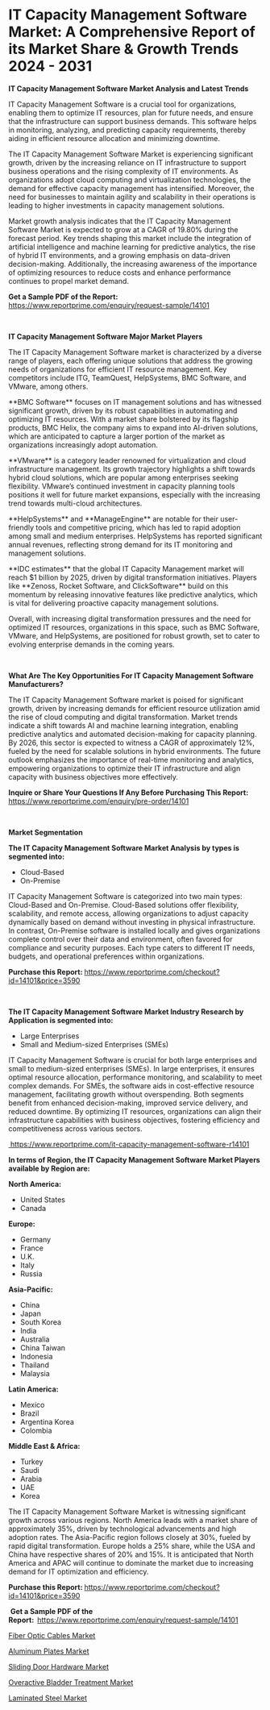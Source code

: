 <p><h1>IT Capacity Management Software Market: A Comprehensive Report of its Market Share & Growth Trends 2024 - 2031</h1></p><p><strong>IT Capacity Management Software Market Analysis and Latest Trends</strong></p>
<p><p>IT Capacity Management Software is a crucial tool for organizations, enabling them to optimize IT resources, plan for future needs, and ensure that the infrastructure can support business demands. This software helps in monitoring, analyzing, and predicting capacity requirements, thereby aiding in efficient resource allocation and minimizing downtime.</p><p>The IT Capacity Management Software Market is experiencing significant growth, driven by the increasing reliance on IT infrastructure to support business operations and the rising complexity of IT environments. As organizations adopt cloud computing and virtualization technologies, the demand for effective capacity management has intensified. Moreover, the need for businesses to maintain agility and scalability in their operations is leading to higher investments in capacity management solutions.</p><p>Market growth analysis indicates that the IT Capacity Management Software Market is expected to grow at a CAGR of 19.80% during the forecast period. Key trends shaping this market include the integration of artificial intelligence and machine learning for predictive analytics, the rise of hybrid IT environments, and a growing emphasis on data-driven decision-making. Additionally, the increasing awareness of the importance of optimizing resources to reduce costs and enhance performance continues to propel market demand.</p></p>
<p><strong>Get a Sample PDF of the Report:&nbsp;</strong> <a href="https://www.reportprime.com/enquiry/request-sample/14101?utm_campaign=1879&utm_medium=2&utm_source=Github&utm_content=ia&utm_term=25122024&utm_id=it-capacity-management-software">https://www.reportprime.com/enquiry/request-sample/14101</a></p>
<p>&nbsp;</p>
<p><strong>IT Capacity Management Software Major Market Players</strong></p>
<p><p>The IT Capacity Management Software market is characterized by a diverse range of players, each offering unique solutions that address the growing needs of organizations for efficient IT resource management. Key competitors include ITG, TeamQuest, HelpSystems, BMC Software, and VMware, among others.</p><p>**BMC Software** focuses on IT management solutions and has witnessed significant growth, driven by its robust capabilities in automating and optimizing IT resources. With a market share bolstered by its flagship products, BMC Helix, the company aims to expand into AI-driven solutions, which are anticipated to capture a larger portion of the market as organizations increasingly adopt automation.</p><p>**VMware** is a category leader renowned for virtualization and cloud infrastructure management. Its growth trajectory highlights a shift towards hybrid cloud solutions, which are popular among enterprises seeking flexibility. VMware’s continued investment in capacity planning tools positions it well for future market expansions, especially with the increasing trend towards multi-cloud architectures.</p><p>**HelpSystems** and **ManageEngine** are notable for their user-friendly tools and competitive pricing, which has led to rapid adoption among small and medium enterprises. HelpSystems has reported significant annual revenues, reflecting strong demand for its IT monitoring and management solutions.</p><p>**IDC estimates** that the global IT Capacity Management market will reach $1 billion by 2025, driven by digital transformation initiatives. Players like **Zenoss, Rocket Software, and ClickSoftware** build on this momentum by releasing innovative features like predictive analytics, which is vital for delivering proactive capacity management solutions.</p><p>Overall, with increasing digital transformation pressures and the need for optimized IT resources, organizations in this space, such as BMC Software, VMware, and HelpSystems, are positioned for robust growth, set to cater to evolving enterprise demands in the coming years.</p></p>
<p>&nbsp;</p>
<p><strong>What Are The Key Opportunities For IT Capacity Management Software Manufacturers?</strong></p>
<p><p>The IT Capacity Management Software market is poised for significant growth, driven by increasing demands for efficient resource utilization amid the rise of cloud computing and digital transformation. Market trends indicate a shift towards AI and machine learning integration, enabling predictive analytics and automated decision-making for capacity planning. By 2026, this sector is expected to witness a CAGR of approximately 12%, fueled by the need for scalable solutions in hybrid environments. The future outlook emphasizes the importance of real-time monitoring and analytics, empowering organizations to optimize their IT infrastructure and align capacity with business objectives more effectively.</p></p>
<p><strong>Inquire or Share Your Questions If Any Before Purchasing This Report:</strong> <a href="https://www.reportprime.com/enquiry/pre-order/14101?utm_campaign=1879&utm_medium=2&utm_source=Github&utm_content=ia&utm_term=25122024&utm_id=it-capacity-management-software">https://www.reportprime.com/enquiry/pre-order/14101</a></p>
<p>&nbsp;</p>
<p><strong>Market Segmentation</strong></p>
<p><strong>The IT Capacity Management Software Market Analysis by types is segmented into:</strong></p>
<p><ul><li>Cloud-Based</li><li>On-Premise</li></ul></p>
<p><p>IT Capacity Management Software is categorized into two main types: Cloud-Based and On-Premise. Cloud-Based solutions offer flexibility, scalability, and remote access, allowing organizations to adjust capacity dynamically based on demand without investing in physical infrastructure. In contrast, On-Premise software is installed locally and gives organizations complete control over their data and environment, often favored for compliance and security purposes. Each type caters to different IT needs, budgets, and operational preferences within organizations.</p></p>
<p><strong>Purchase this Report:&nbsp;</strong><a href="https://www.reportprime.com/checkout?id=14101&price=3590&utm_campaign=1879&utm_medium=2&utm_source=Github&utm_content=ia&utm_term=25122024&utm_id=it-capacity-management-software">https://www.reportprime.com/checkout?id=14101&price=3590</a></p>
<p>&nbsp;</p>
<p><strong>The IT Capacity Management Software Market Industry Research by Application is segmented into:</strong></p>
<p><ul><li>Large Enterprises</li><li>Small and Medium-sized Enterprises (SMEs)</li></ul></p>
<p><p>IT Capacity Management Software is crucial for both large enterprises and small to medium-sized enterprises (SMEs). In large enterprises, it ensures optimal resource allocation, performance monitoring, and scalability to meet complex demands. For SMEs, the software aids in cost-effective resource management, facilitating growth without overspending. Both segments benefit from enhanced decision-making, improved service delivery, and reduced downtime. By optimizing IT resources, organizations can align their infrastructure capabilities with business objectives, fostering efficiency and competitiveness across various sectors.</p></p>
<p><a href="https://www.reportprime.com/it-capacity-management-software-r14101?utm_campaign=1879&utm_medium=2&utm_source=Github&utm_content=ia&utm_term=25122024&utm_id=it-capacity-management-software">&nbsp;https://www.reportprime.com/it-capacity-management-software-r14101</a></p>
<p><strong>In terms of Region, the IT Capacity Management Software Market Players available by Region are:</strong></p>
<p>
    <p> <strong> North America: </strong>
        <ul>
            <li>United States</li>
            <li>Canada</li>
        </ul>
        </p> 
    <p> <strong> Europe: </strong>
        <ul>
            <li>Germany</li>
            <li>France</li>
            <li>U.K.</li>
            <li>Italy</li>
            <li>Russia</li>
        </ul>
        </p> 
    <p> <strong> Asia-Pacific: </strong>
        <ul>
            <li>China</li>
            <li>Japan</li>
            <li>South Korea</li>
            <li>India</li>
            <li>Australia</li>
            <li>China Taiwan</li>
            <li>Indonesia</li>
            <li>Thailand</li>
            <li>Malaysia</li>
        </ul>
        </p> 
    <p> <strong> Latin America: </strong>
        <ul>
            <li>Mexico</li>
            <li>Brazil</li>
            <li>Argentina Korea</li>
            <li>Colombia</li>
        </ul>
        </p> 
    <p> <strong> Middle East & Africa: </strong>
        <ul>
            <li>Turkey</li>
            <li>Saudi</li>
            <li>Arabia</li>
            <li>UAE</li>
            <li>Korea</li>
        </ul>
    </p>
    </p>
<p><p>The IT Capacity Management Software Market is witnessing significant growth across various regions. North America leads with a market share of approximately 35%, driven by technological advancements and high adoption rates. The Asia-Pacific region follows closely at 30%, fueled by rapid digital transformation. Europe holds a 25% share, while the USA and China have respective shares of 20% and 15%. It is anticipated that North America and APAC will continue to dominate the market due to increasing demand for IT optimization and efficiency.</p></p>
<p><strong>Purchase this Report: </strong><a href="https://www.reportprime.com/checkout?id=14101&price=3590&utm_campaign=1879&utm_medium=2&utm_source=Github&utm_content=ia&utm_term=25122024&utm_id=it-capacity-management-software">https://www.reportprime.com/checkout?id=14101&price=3590</a></p>
<p>&nbsp;<strong>Get a Sample PDF of the Report:&nbsp;&nbsp;</strong><a href="https://www.reportprime.com/enquiry/request-sample/14101?utm_campaign=1879&utm_medium=2&utm_source=Github&utm_content=ia&utm_term=25122024&utm_id=it-capacity-management-software">https://www.reportprime.com/enquiry/request-sample/14101</a></p>
<p><strong></strong></p>
<p><p><a href="https://www.linkedin.com/pulse/p-factrackr-ho6he?utm_campaign=1879&utm_medium=2&utm_source=Github&utm_content=ia&utm_term=25122024&utm_id=it-capacity-management-software">Fiber Optic Cables Market</a></p><p><a href="https://www.linkedin.com/pulse/research-examination-onthe-aluminum-plates-marketsize-share-nclhe?utm_campaign=1879&utm_medium=2&utm_source=Github&utm_content=ia&utm_term=25122024&utm_id=it-capacity-management-software">Aluminum Plates Market</a></p><p><a href="https://www.linkedin.com/pulse/sliding-door-hardware-market-evaluation-trends-size-share-competitive-vioqf?utm_campaign=1879&utm_medium=2&utm_source=Github&utm_content=ia&utm_term=25122024&utm_id=it-capacity-management-software">Sliding Door Hardware Market</a></p><p><a href="https://www.linkedin.com/pulse/overactive-bladder-treatment-market-size-forecasted-cagr-h9vlf?utm_campaign=1879&utm_medium=2&utm_source=Github&utm_content=ia&utm_term=25122024&utm_id=it-capacity-management-software">Overactive Bladder Treatment Market</a></p><p><a href="https://www.linkedin.com/pulse/recent-analysis-laminated-steel-market-trends-share-sales-growth-bxwbf?utm_campaign=1879&utm_medium=2&utm_source=Github&utm_content=ia&utm_term=25122024&utm_id=it-capacity-management-software">Laminated Steel Market</a></p></p>